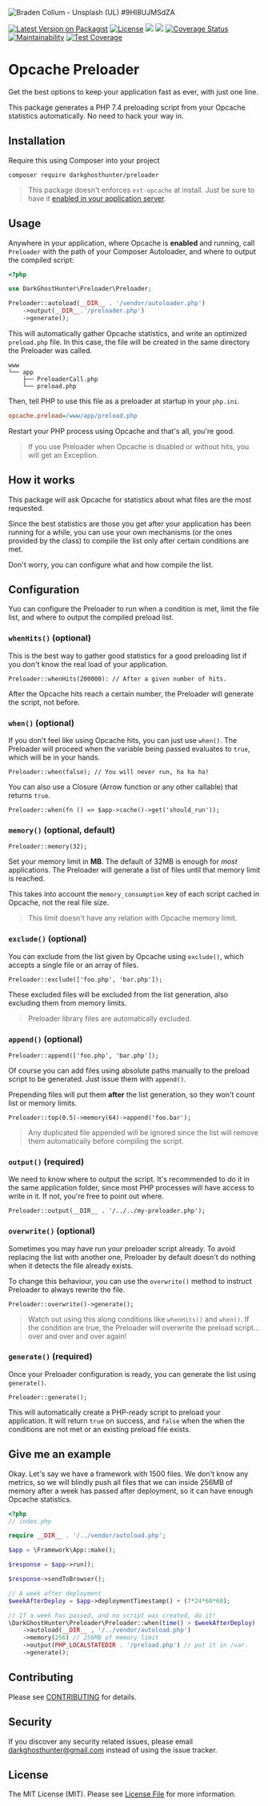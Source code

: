 ![
Braden Collum - Unsplash (UL) #9HI8UJMSdZA](https://images.unsplash.com/photo-1461896836934-ffe607ba8211?ixlib=rb-1.2.1&ixid=eyJhcHBfaWQiOjEyMDd9&auto=format&fit=crop&w=1280&h=400&q=80)

[![Latest Version on Packagist](https://img.shields.io/packagist/v/darkghosthunter/preloader.svg?style=flat-square)](https://packagist.org/packages/darkghosthunter/preloader) [![License](https://poser.pugx.org/darkghosthunter/preloader/license)](https://packagist.org/packages/darkghosthunter/preloader)
![](https://img.shields.io/packagist/php-v/darkghosthunter/preloader.svg)
 ![](https://github.com/actions/hello-world/workflows/Greet%20Everyone/badge.svg)
[![Coverage Status](https://coveralls.io/repos/github/DarkGhostHunter/Preloader/badge.svg?branch=master)](https://coveralls.io/github/DarkGhostHunter/Preloader?branch=master) [![Maintainability](https://api.codeclimate.com/v1/badges/9571f57106069b5f3aac/maintainability)](https://codeclimate.com/github/DarkGhostHunter/Preloader/maintainability) [![Test Coverage](https://api.codeclimate.com/v1/badges/9571f57106069b5f3aac/test_coverage)](https://codeclimate.com/github/DarkGhostHunter/Preloader/test_coverage)

# Opcache Preloader

Get the best options to keep your application fast as ever, with just one line.

This package generates a PHP 7.4 preloading script from your Opcache statistics automatically. No need to hack your way in.

## Installation

Require this using Composer into your project

    composer require darkghosthunter/preloader

> This package doesn't enforces `ext-opcache` at install. Just be sure to have it [enabled in your application server](https://www.php.net/manual/en/book.opcache.php).

## Usage

Anywhere in your application, where Opcache is **enabled** and running, call `Preloader` with the path of your Composer Autoloader, and where to output the compiled script:

```php
<?php

use DarkGhostHunter\Preloader\Preloader;

Preloader::autoload(__DIR__ . '/vendor/autoloader.php')
    ->output(__DIR__.'/preloader.php')
    ->generate();
```
 
This will automatically gather Opcache statistics, and write an optimized `preload.php` file. In this case, the file will be created in the same directory the Preloader was called.

    www
    └── app
        ├── PreloaderCall.php
        └── preload.php

Then, tell PHP to use this file as a preloader at startup in your `php.ini`.

```ini
opcache.preload=/www/app/preload.php
```

Restart your PHP process using Opcache and that's all, you're good.

> If you use Preloader when Opcache is disabled or without hits, you will get an Exception.

## How it works

This package will ask Opcache for statistics about what files are the most requested.

Since the best statistics are those you get after your application has been running for a while, you can use your own mechanisms (or the ones provided by the class) to compile the list only after certain conditions are met.

Don't worry, you can configure what and how compile the list.

## Configuration

Yuo can configure the Preloader to run when a condition is met, limit the file list, and where to output the compiled preload list.

### `whenHits()` (optional)

This is the best way to gather good statistics for a good preloading list if you don't know the real load of your application.

    Preloader::whenHits(200000): // After a given number of hits.

After the Opcache hits reach a certain number, the Preloader will generate the script, not before.

### `when()` (optional)

If you don't feel like using Opcache hits, you can just use `when()`. The Preloader will proceed when the variable being passed evaluates to `true`, which will be in your hands.

    Preloader::when(false); // You will never run, ha ha ha!

You can also use a Closure (Arrow function or any other callable) that returns `true`.

    Preloader::when(fn () => $app->cache()->get('should_run'));

### `memory()` (optional, default)

    Preloader::memory(32);

Set your memory limit in **MB**. The default of 32MB is enough for *most* applications. The Preloader will generate a list of files until that memory limit is reached.

This takes into account the `memory_consumption` key of each script cached in Opcache, not the real file size.

> This limit doesn't have any relation with Opcache memory limit. 

### `exclude()` (optional)

You can exclude from the list given by Opcache using `exclude()`, which accepts a single file or an array of files.

    Preloader::exclude(['foo.php', 'bar.php']);

These excluded files will be excluded from the list generation, also excluding them from memory limits.

> Preloader library files are automatically excluded.

### `append()` (optional)

    Preloader::append(['foo.php', 'bar.php']);

Of course you can add files using absolute paths manually to the preload script to be generated. Just issue them with `append()`.

Prepending files will put them **after** the list generation, so they won't count list or memory limits.

    Preloader::top(0.5)->memory(64)->append('foo.bar');

> Any duplicated file appended will be ignored since the list will remove them automatically before compiling the script. 

### `output()` (required)

We need to know where to output the script. It's recommended to do it in the same application folder, since most PHP processes will have access to write in it. If not, you're free to point out where.

    Preloader::output(__DIR__ . '/../../my-preloader.php'); 

### `overwrite()` (optional)

Sometimes you may have run your preloader script already. To avoid replacing the list with another one, Preloader by default doesn't do nothing when it detects the file already exists.

To change this behaviour, you can use the `overwrite()` method to instruct Preloader to always rewrite the file.

    Preloader::overwrite()->generate();

> Watch out using this along conditions like `whenHits()` and `when()`. If the condition are true, the Preloader will overwrite the preload script... over and over and over again! 

### `generate()` (required)

Once your Preloader configuration is ready, you can generate the list using `generate()`.

    Preloader::generate();

This will automatically create a PHP-ready script to preload your application. It will return `true` on success, and `false` when the when the conditions are not met or an existing preload file exists.

## Give me an example

Okay. Let's say we have a framework with 1500 files. We don't know any metrics, so we will blindly push all files that we can inside 256MB of memory after a week has passed after deployment, so it can have enough Opcache statistics.

```php
<?php
// index.php

require __DIR__ . '/../vendor/autoload.php';

$app = \Framework\App::make();

$response = $app->run();

$response->sendToBrowser();

// A week after deployment
$weekAfterDeploy = $app->deploymentTimestamp() + (7*24*60*60);

// If a week has passed, and no script was created, do it!
\DarkGhostHunter\Preloader\Preloader::when(time() > $weekAfterDeploy)
    ->autoload(__DIR__ , '/../vendor/autoload.php')
    ->memory(256) // 256MB of memory limit
    ->output(PHP_LOCALSTATEDIR . '/preload.php') // put it in /var.
    ->generate();
```

## Contributing

Please see [CONTRIBUTING](CONTRIBUTING.md) for details.

## Security

If you discover any security related issues, please email darkghosthunter@gmail.com instead of using the issue tracker.

## License

The MIT License (MIT). Please see [License File](LICENSE.md) for more information.
